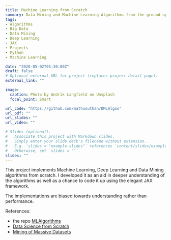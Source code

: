 ```yaml
---
title: Machine Learning from Scratch
summary: Data Mining and Machine Learning Algorithms from the ground-up.
tags:
- Algorithms
- Big Data
- Data Mining
- Deep Learning
- JAX
- Projects
- Python
- Machine Learning

date: "2020-05-02T05:30:00Z"
draft: false
# Optional external URL for project (replaces project detail page).
external_link: ""

image:
  caption: Photo by Andrik Langfield on Unsplash
  focal_point: Smart

url_code: "https://github.com/mathusuthan/DMLAlgos"
url_pdf: ""
url_slides: ""
url_video: ""

# Slides (optional).
#   Associate this project with Markdown slides.
#   Simply enter your slide deck's filename without extension.
#   E.g. `slides = "example-slides"` references `content/slides/example-slides.md`.
#   Otherwise, set `slides = ""`.
slides: ""
---
```


This project implements Machine Learning, Deep Learning and Data Mining algorithms from scratch. I developed it as an aid in deeper understanding of the algorithms as well as a chance to code it up using the elegant JAX framework.

The implementations are biased towards understanding rather than performance.

References:
- the repo [MLAlgorithms](https://github.com/rushter/MLAlgorithms)
- [Data Science from Scratch](https://www.amazon.com/Data-Science-Scratch-Principles-Python/dp/1492041130) 
- [Mining of Massive Datasets](http://www.mmds.org/)
